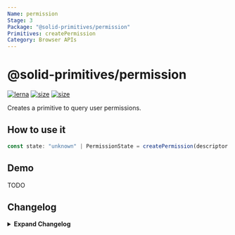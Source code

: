 ```yaml
---
Name: permission
Stage: 3
Package: "@solid-primitives/permission"
Primitives: createPermission
Category: Browser APIs
---
```


# @solid-primitives/permission

[![lerna](https://img.shields.io/badge/maintained%20with-lerna-cc00ff.svg?style=for-the-badge)](https://lerna.js.org/)
[![size](https://img.shields.io/bundlephobia/minzip/@solid-primitives/permission?style=for-the-badge)](https://bundlephobia.com/package/@solid-primitives/permission)
[![size](https://img.shields.io/npm/v/@solid-primitives/permission?style=for-the-badge)](https://www.npmjs.com/package/@solid-primitives/permission)

Creates a primitive to query user permissions.

## How to use it

```ts
const state: "unknown" | PermissionState = createPermission(descriptor: PermissionDescription | PermissionName);
```

## Demo

TODO

## Changelog

<details>
<summary><b>Expand Changelog</b></summary>

0.0.100

Initial release adapted from https://github.com/microcipcip/vue-use-kit/blob/master/src/functions/useFetch/useFetch.ts.

1.0.0

Minor clean-up and added CJS support.

</details>

